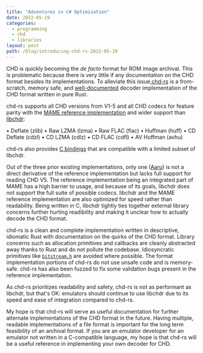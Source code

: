 ```yaml
---
title: "Adventures in C# Optimization"
date: 2022-05-19
categories:
  - programming
  - chd
  - libraries
layout: post
path: /blog/introducing-chd-rs-2022-05-19
---
```


CHD is quickly becoming the *de facto* format for ROM image archival. This is problematic because there is very little if any documentation on the CHD format besides its implementations. To alleviate this issue,[chd-rs](https://github.com/SnowflakePowered/chd-rs) is a from-scratch, memory safe, and [well-documented](https://docs.rs/chd/0.0.9/chd/) decoder implementation of the CHD format written in pure Rust. 

chd-rs supports all CHD versions from V1-5 and all CHD codecs for feature parity with the [MAME reference implementation](https://github.com/mamedev/mame/blob/75e986a65178e129efa88d7cc969e93203a45a91/src/lib/util/chd.cpp) and wider support than [libchdr](https://github.com/rtissera/libchdr):

• Deflate (zlib)
• Raw LZMA (lzma)
• Raw FLAC (flac)
• Huffman (huff)
• CD Deflate (cdzl)
• CD LZMA (cdlz)
• CD FLAC (cdfl)
• AV Huffman (avhu)


chd-rs also provides [C bindings](https://github.com/SnowflakePowered/chd-rs/tree/master/chd-rs-capi) that are compatible with a limited subset of libchdr. 

Out of the three prior existing implementations, only one ([Aaru](https://github.com/aaru-dps/Aaru/tree/762e3eb6d25b0a5ec81bacad2da442c11850e47d/Aaru.Images/CHD)) is not a direct derivative of the reference implementation but lacks full support for reading CHD V5. The reference implementation being an integrated part of MAME has a high barrier to usage, and because of its goals, libchdr does not support the full suite of possible codecs. libchdr and the MAME reference implementation are also optimized for speed rather than 
readability. Being written in C, libchdr tightly ties together external library concerns further hurting readibility and making it unclear how to actually decode the CHD format.

chd-rs is a clean and complete implementation written in descriptive, idiomatic Rust with documentation on the quirks of the CHD format. Library concerns such as allocation primitives and callbacks are cleanly abstracted away thanks to Rust and do not pollute the codebase. Idiosyncratic primitives like [`bitstream.h`](https://github.com/rtissera/libchdr/blob/master/include/libchdr/bitstream.h) are avoided where possible. The format implementation portions of chd-rs do not use unsafe code and is memory-safe. chd-rs has also been fuzzed to fix some validation bugs present in the reference implementation.

As chd-rs prioritizes readability and safety, chd-rs is not as performant as libchdr, but that's OK: emulators should continue to use libchdr due to its speed and ease of integration compared to chd-rs.

My hope is that chd-rs will serve as useful documentation for further alternate implementations of the CHD format in the future. Having multiple, readable implementations of a file format is important for the long term feasibility of an archival format. If you are an emulator developer for an emulator not written in a C-compatible language, my hope is that chd-rs will be a useful reference in implementing your own decoder for CHD.
